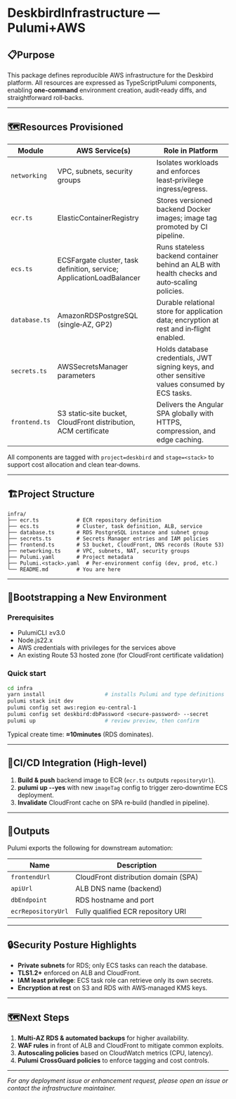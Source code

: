 # DeskbirdInfrastructure — Pulumi+AWS

## 📋Purpose

This package defines reproducible AWS infrastructure for the Deskbird platform. All resources are expressed as TypeScriptPulumi components, enabling **one‑command** environment creation, audit‑ready diffs, and straightforward roll‑backs.

---

## 🗺️Resources Provisioned

| Module        | AWS Service(s)                                                           | Role in Platform                                                                                |
| ------------- | ------------------------------------------------------------------------ | ----------------------------------------------------------------------------------------------- |
| `networking`  | VPC, subnets, security groups                                            | Isolates workloads and enforces least‑privilege ingress/egress.                                 |
| `ecr.ts`      | ElasticContainerRegistry                                               | Stores versioned backend Docker images; image tag promoted by CI pipeline.                      |
| `ecs.ts`      | ECSFargate cluster, task definition, service; ApplicationLoadBalancer | Runs stateless backend container behind an ALB with health checks and auto‑scaling policies.    |
| `database.ts` | AmazonRDSPostgreSQL (single‑AZ, GP2)                                   | Durable relational store for application data; encryption at rest and in‑flight enabled.        |
| `secrets.ts`  | AWSSecretsManager parameters                                           | Holds database credentials, JWT signing keys, and other sensitive values consumed by ECS tasks. |
| `frontend.ts` | S3 static‑site bucket, CloudFront distribution, ACM certificate          | Delivers the Angular SPA globally with HTTPS, compression, and edge caching.                    |

All components are tagged with `project=deskbird` and `stage=<stack>` to support cost allocation and clean tear‑downs.

---

## 🏗️Project Structure

```text
infra/
├── ecr.ts            # ECR repository definition
├── ecs.ts            # Cluster, task definition, ALB, service
├── database.ts       # RDS PostgreSQL instance and subnet group
├── secrets.ts        # Secrets Manager entries and IAM policies
├── frontend.ts       # S3 bucket, CloudFront, DNS records (Route 53)
├── networking.ts     # VPC, subnets, NAT, security groups
├── Pulumi.yaml       # Project metadata
├── Pulumi.<stack>.yaml  # Per‑environment config (dev, prod, etc.)
└── README.md         # You are here
```

---

## 🚀Bootstrapping a New Environment

### Prerequisites

* PulumiCLI ≥v3.0
* Node.js22.x
* AWS credentials with privileges for the services above
* An existing Route 53 hosted zone (for CloudFront certificate validation)

### Quick start

```bash
cd infra
yarn install                   # installs Pulumi and type definitions
pulumi stack init dev
pulumi config set aws:region eu-central-1
pulumi config set deskbird:dbPassword <secure-password> --secret
pulumi up                      # review preview, then confirm
```

Typical create time: **≈10minutes** (RDS dominates).

---

## 🔄CI/CD Integration (High‑level)

1. **Build & push** backend image to ECR (`ecr.ts` outputs `repositoryUrl`).
2. **pulumi up --yes** with new `imageTag` config to trigger zero‑downtime ECS deployment.
3. **Invalidate** CloudFront cache on SPA re‑build (handled in pipeline).

---

## 📑Outputs

Pulumi exports the following for downstream automation:

| Name               | Description                          |
| ------------------ | ------------------------------------ |
| `frontendUrl`      | CloudFront distribution domain (SPA) |
| `apiUrl`           | ALB DNS name (backend)               |
| `dbEndpoint`       | RDS hostname and port                |
| `ecrRepositoryUrl` | Fully qualified ECR repository URI   |

---

## 🔒Security Posture Highlights

* **Private subnets** for RDS; only ECS tasks can reach the database.
* **TLS1.2+** enforced on ALB and CloudFront.
* **IAM least privilege**: ECS task role can retrieve only its own secrets.
* **Encryption at rest** on S3 and RDS with AWS‑managed KMS keys.

---

## 🗺️Next Steps

1. **Multi‑AZ RDS & automated backups** for higher availability.
2. **WAF rules** in front of ALB and CloudFront to mitigate common exploits.
3. **Autoscaling policies** based on CloudWatch metrics (CPU, latency).
4. **Pulumi CrossGuard policies** to enforce tagging and cost controls.

---

*For any deployment issue or enhancement request, please open an issue or contact the infrastructure maintainer.*

